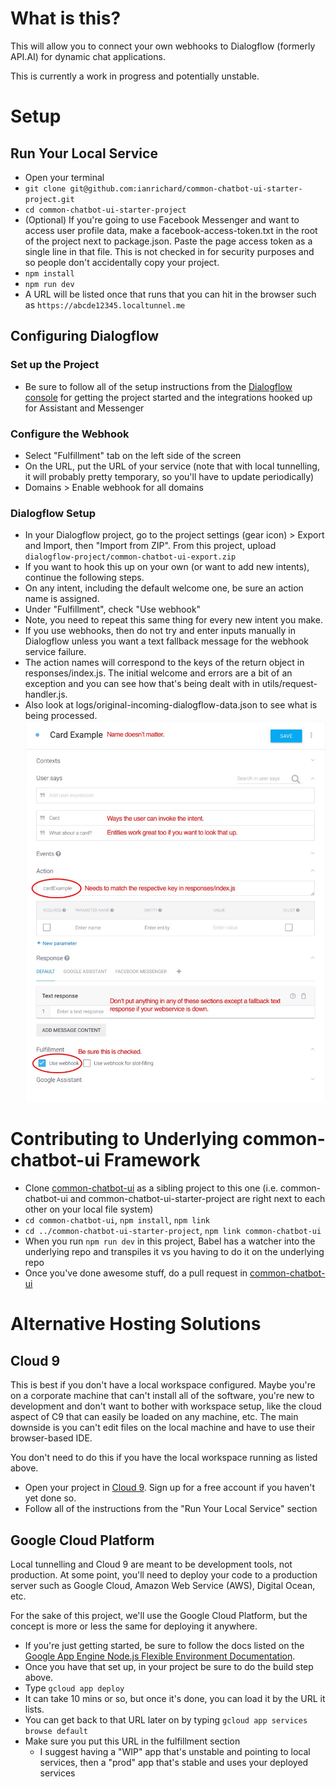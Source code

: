 # What is this?

This will allow you to connect your own webhooks to Dialogflow (formerly API.AI) for dynamic chat applications.

This is currently a work in progress and potentially unstable.

# Setup

## Run Your Local Service

- Open your terminal
- `git clone git@github.com:ianrichard/common-chatbot-ui-starter-project.git`
- `cd common-chatbot-ui-starter-project`
- (Optional) If you're going to use Facebook Messenger and want to access user profile data, make a facebook-access-token.txt in the root of the project next to package.json.  Paste the page access token as a single line in that file.  This is not checked in for security purposes and so people don't accidentally copy your project.
- `npm install`
- `npm run dev`
- A URL will be listed once that runs that you can hit in the browser such as `https://abcde12345.localtunnel.me`

## Configuring Dialogflow

### Set up the Project
- Be sure to follow all of the setup instructions from the [Dialogflow console](http://console.Dialogflow) for getting the project started and the integrations hooked up for Assistant and Messenger

### Configure the Webhook
- Select "Fulfillment" tab on the left side of the screen
- On the URL, put the URL of your service (note that with local tunnelling, it will probably pretty temporary, so you'll have to update periodically)
- Domains > Enable webhook for all domains

### Dialogflow Setup

- In your Dialogflow project, go to the project settings (gear icon) > Export and Import, then "Import from ZIP".  From this project, upload `dialogflow-project/common-chatbot-ui-export.zip`
- If you want to hook this up on your own (or want to add new intents), continue the following steps.
- On any intent, including the default welcome one, be sure an action name is assigned.
- Under "Fulfillment", check "Use webhook"
- Note, you need to repeat this same thing for every new intent you make.
- If you use webhooks, then do not try and enter inputs manually in Dialogflow unless you want a text fallback message for the webhook service failure.
- The action names will correspond to the keys of the return object in responses/index.js.  The initial welcome and errors are a bit of an exception and you can see how that's being dealt with in utils/request-handler.js.
- Also look at logs/original-incoming-dialogflow-data.json to see what is being processed.
![Dialogflow sample intent](media/instructions/instructions.jpg "Logo Title Text 1")

# Contributing to Underlying common-chatbot-ui Framework

- Clone [common-chatbot-ui](https://github.com/ianrichard/common-chatbot-ui) as a sibling project to this one (i.e. common-chatbot-ui and common-chatbot-ui-starter-project are right next to each other on your local file system)
- `cd common-chatbot-ui`, `npm install`, `npm link`
- `cd ../common-chatbot-ui-starter-project`, `npm link common-chatbot-ui`
- When you run `npm run dev` in this project, Babel has a watcher into the underlying repo and transpiles it vs you having to do it on the underlying repo
- Once you've done awesome stuff, do a pull request in [common-chatbot-ui](https://github.com/ianrichard/common-chatbot-ui)

# Alternative Hosting Solutions

## Cloud 9

This is best if you don't have a local workspace configured.  Maybe you're on a corporate machine that can't install all of the software, you're new to development and don't want to bother with workspace setup, like the cloud aspect of C9 that can easily be loaded on any machine, etc.  The main downside is you can't edit files on the local machine and have to use their browser-based IDE.

You don't need to do this if you have the local workspace running as listed above.

- Open your project in [Cloud 9](https://c9.io). Sign up for a free account if you haven't yet done so.
- Follow all of the instructions from the "Run Your Local Service" section

## Google Cloud Platform

Local tunnelling and Cloud 9 are meant to be development tools, not production.  At some point, you'll need to deploy your code to a production server such as Google Cloud, Amazon Web Service (AWS), Digital Ocean, etc.

For the sake of this project, we'll use the Google Cloud Platform, but the concept is more or less the same for deploying it anywhere.

- If you're just getting started, be sure to follow the docs listed on the [Google App Engine Node.js Flexible Environment Documentation](https://cloud.google.com/appengine/docs/flexible/nodejs/).
- Once you have that set up, in your project be sure to do the build step above.
- Type `gcloud app deploy`
- It can take 10 mins or so, but once it's done, you can load it by the URL it lists.
- You can get back to that URL later on by typing `gcloud app services browse default`
- Make sure you put this URL in the fulfillment section
  - I suggest having a "WIP" app that's unstable and pointing to local services, then a "prod" app that's stable and uses your deployed services
